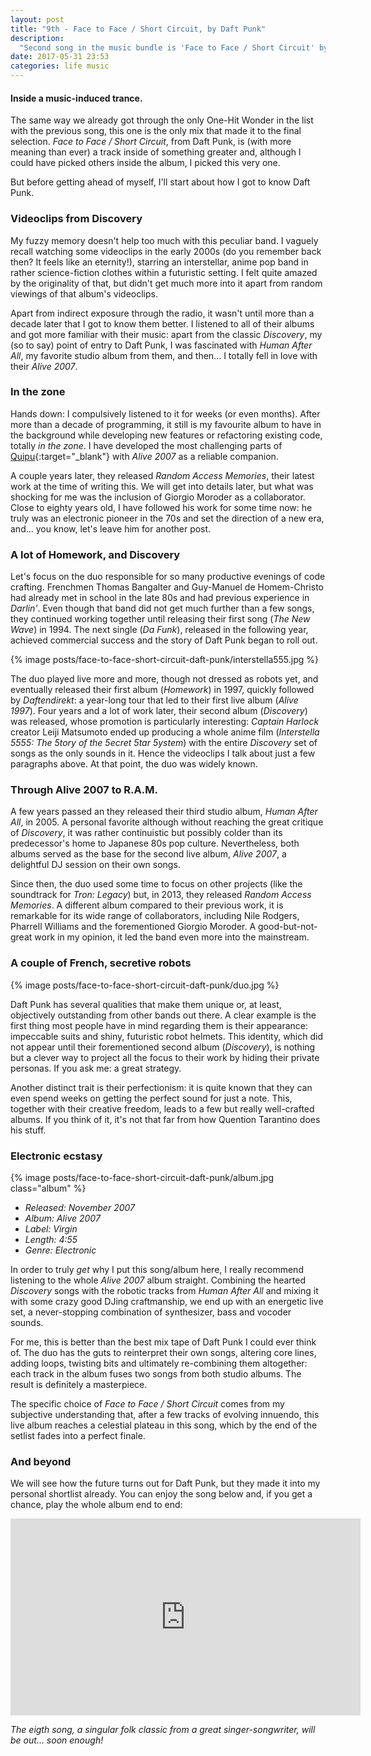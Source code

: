 ```yaml
---
layout: post
title: "9th - Face to Face / Short Circuit, by Daft Punk"
description:
  "Second song in the music bundle is 'Face to Face / Short Circuit' by Daft Punk, a wonderful piece inside an energetic live album."
date: 2017-05-31 23:53
categories: life music
---
```


#### Inside a music-induced trance.

The same way we already got through the only One-Hit Wonder in the list with the previous song, this one is the only mix that made it to the final selection. *Face to Face / Short Circuit*, from Daft Punk, is (with more meaning than ever) a track inside of something greater and, although I could have picked others inside the album, I picked this very one.

But before getting ahead of myself, I'll start about how I got to know Daft Punk.

### Videoclips from Discovery

My fuzzy memory doesn't help too much with this peculiar band. I vaguely recall watching some videoclips in the early 2000s (do you remember back then? It feels like an eternity!), starring an interstellar, anime pop band in rather science-fiction clothes within a futuristic setting. I felt quite amazed by the originality of that, but didn't get much more into it apart from random viewings of that album's videoclips.

Apart from indirect exposure through the radio, it wasn't until more than a decade later that I got to know them better. I listened to all of their albums and got more familiar with their music: apart from the classic *Discovery*, my (so to say) point of entry to Daft Punk, I was fascinated with *Human After All*, my favorite studio album from them, and then... I totally fell in love with their *Alive 2007*.

### In the zone

Hands down: I compulsively listened to it for weeks (or even months). After more than a decade of programming, it still is my favourite album to have in the background while developing new features or refactoring existing code, totally *in the zone*. I have developed the most challenging parts of [Quipu](https://getquipu.com/en){:target="_blank"} with *Alive 2007* as a reliable companion.

A couple years later, they released *Random Access Memories*, their latest work at the time of writing this. We will get into details later, but what was shocking for me was the inclusion of Giorgio Moroder as a collaborator. Close to eighty years old, I have followed his work for some time now: he truly was an electronic pioneer in the 70s and set the direction of a new era, and... you know, let's leave him for another post.

### A lot of Homework, and Discovery

Let's focus on the duo responsible for so many productive evenings of code crafting. Frenchmen Thomas Bangalter and Guy-Manuel de Homem-Christo had already met in school in the late 80s and had previous experience in *Darlin'*. Even though that band did not get much further than a few songs, they continued working together until releasing their first song (*The New Wave*) in 1994. The next single (*Da Funk*), released in the following year, achieved commercial success and the story of Daft Punk began to roll out.

{% image posts/face-to-face-short-circuit-daft-punk/interstella555.jpg %}

The duo played live more and more, though not dressed as robots yet, and eventually released their first album (*Homework*) in 1997, quickly followed by *Daftendirekt*: a year-long tour that led to their first live album (*Alive 1997*). Four years and a lot of work later, their second album (*Discovery*) was released, whose promotion is particularly interesting: *Captain Harlock* creator Leiji Matsumoto ended up producing a whole anime film (*Interstella 5555: The 5tory of the 5ecret 5tar 5ystem*) with the entire *Discovery* set of songs as the only sounds in it. Hence the videoclips I talk about just a few paragraphs above. At that point, the duo was widely known.

### Through Alive 2007 to R.A.M.

A few years passed an they released their third studio album, *Human After All*, in 2005. A personal favorite although without reaching the great critique of *Discovery*, it was rather continuistic but possibly colder than its predecessor's home to Japanese 80s pop culture. Nevertheless, both albums served as the base for the second live album, *Alive 2007*, a delightful DJ session on their own songs.

Since then, the duo used some time to focus on other projects (like the soundtrack for *Tron: Legacy*) but, in 2013, they released *Random Access Memories*. A different album compared to their previous work, it is remarkable for its wide range of collaborators, including Nile Rodgers, Pharrell Williams and the forementioned Giorgio Moroder. A good-but-not-great work in my opinion, it led the band even more into the mainstream.

### A couple of French, secretive robots

{% image posts/face-to-face-short-circuit-daft-punk/duo.jpg %}

Daft Punk has several qualities that make them unique or, at least, objectively outstanding from other bands out there. A clear example is the first thing most people have in mind regarding them is their appearance: impeccable suits and shiny, futuristic robot helmets. This identity, which did not appear until their forementioned second album (*Discovery*), is nothing but a clever way to project all the focus to their work by hiding their private personas. If you ask me: a great strategy.

Another distinct trait is their perfectionism: it is quite known that they can even spend weeks on getting the perfect sound for just a note. This, together with their creative freedom, leads to a few but really well-crafted albums. If you think of it, it's not that far from how Quention Tarantino does his stuff.

### Electronic ecstasy

{% image posts/face-to-face-short-circuit-daft-punk/album.jpg class="album" %}

* *Released: November 2007*
* *Album: Alive 2007*
* *Label: Virgin*
* *Length: 4:55*
* *Genre: Electronic*

In order to truly *get* why I put this song/album here, I really recommend listening to the whole *Alive 2007* album straight. Combining the hearted *Discovery* songs with the robotic tracks from *Human After All* and mixing it with some crazy good DJing craftmanship, we end up with an energetic live set, a never-stopping combination of synthesizer, bass and vocoder sounds.

For me, this is better than the best mix tape of Daft Punk I could ever think of. The duo has the guts to reinterpret their own songs, altering core lines, adding loops, twisting bits and ultimately re-combining them altogether: each track in the album fuses two songs from both studio albums. The result is definitely a masterpiece.

The specific choice of *Face to Face / Short Circuit* comes from my subjective understanding that, after a few tracks of evolving innuendo, this live album reaches a celestial plateau in this song, which by the end of the setlist fades into a perfect finale.

### And beyond

We will see how the future turns out for Daft Punk, but they made it into my personal shortlist already. You can enjoy the song below and, if you get a chance, play the whole album end to end:

<iframe width="560" height="315" src="https://www.youtube.com/embed/ZXhwXhv37Ps" frameborder="0" allowfullscreen class="youtube"></iframe>

*The eigth song, a singular folk classic from a great singer-songwriter, will be out... soon enough!*
